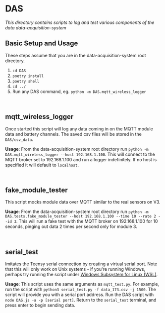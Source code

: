 # DAS

*This directory contains scripts to log and test various components of the data data-acquisition-system*

## **Basic Setup and Usage**
These steps assume that you are in the data-acquisition-system root directory.
1. `cd DAS`
2. `poetry install`
3. `poetry shell`
4. `cd ../`
5. Run any DAS command, eg. `python -m DAS.mqtt_wireless_logger`

<br>

## **mqtt_wireless_logger**
Once started this script will log any data coming in on the MQTT module data and battery channels. The saved csv files will be stored in the `DAS/csv_data`. 

**Usage**: From the data-acquisition-system root directory run `python -m DAS.mqtt_wireless_logger --host 192.168.1.100`. This will connect to the MQTT broker set to 192.168.1.100 and run a logger indefinitely. If no host is specified it will default to `localhost`.

<br>

## **fake_module_tester**
This script mocks module data over MQTT similar to the real sensors on V3.

**Usage**: From the data-acquisition-system root directory run `python -m DAS.tests.fake_module_tester --host 192.168.1.100 --time 10 --rate 2 --id 3`. This will run a fake test with the MQTT broker on 192.168.1.100 for 10 seconds, pinging out data 2 times per second only for module 3.

<br>

## **serial_test**
Imitates the Teensy serial connection by creating a virtual serial port. Note that this will only work on Unix systems - if you're running Windows, perhaps try running the script under [Windows Subsystem for Linux (WSL)](https://docs.microsoft.com/en-us/windows/wsl/install-win10).

**Usage**: This script uses the same arguments as `mqtt_test.py`. For example, run the script with `python3 serial_test.py -f data_173.csv -j 1500`. The script will provide you with a serial port address. Run the DAS script with `node DAS.js -a -p [serial port]`. Return to the `serial_test` terminal, and press enter to begin sending data.

<br>






